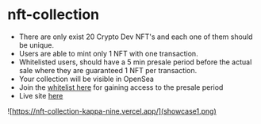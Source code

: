 # nft-collection

* There are only exist 20 Crypto Dev NFT's and each one of them should be unique.
* Users are able to mint only 1 NFT with one transaction.
* Whitelisted users, should have a 5 min presale period before the actual sale where they are guaranteed 1 NFT per transaction.
* Your collection will be visible in OpenSea 
* Join the [whitelist here](https://pukedukewhitelist.vercel.app/) for gaining access to the presale period
* Live site [here](https://nft-collection-vvduth.vercel.app) 

![https://nft-collection-kappa-nine.vercel.app/](showcase1.png)
